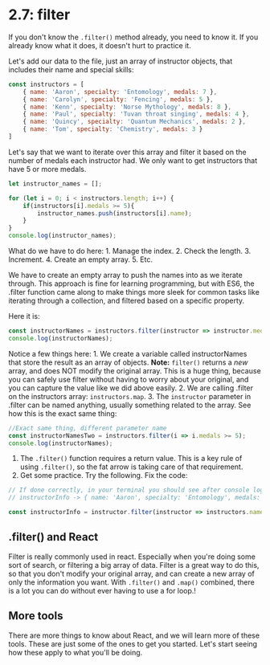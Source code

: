 # 2.7: filter

If you don't know the `.filter()` method already, you need to know it. If you already know what it does, it doesn't hurt to practice it.

Let's add our data to the file, just an array of instructor objects, that includes their name and special skills:

```javascript
const instructors = [
    { name: 'Aaron', specialty: 'Entomology', medals: 7 },
    { name: 'Carolyn', specialty: 'Fencing', medals: 5 },
    { name: 'Kenn', specialty: 'Norse Mythology', medals: 8 },
    { name: 'Paul', specialty: 'Tuvan throat singing', medals: 4 },
    { name: 'Quincy', specialty: 'Quantum Mechanics', medals: 2 },
    { name: 'Tom', specialty: 'Chemistry', medals: 3 }   
]
```

Let's say that we want to iterate over this array and filter it based on the number of medals each instructor had. We only want to get instructors that have 5 or more medals.

```javascript
let instructor_names = [];

for (let i = 0; i < instructors.length; i++) {
    if(instructors[i].medals >= 5){
        instructor_names.push(instructors[i].name);
    }
}
console.log(instructor_names);
```

What do we have to do here: 1. Manage the index. 2. Check the length. 3. Increment. 4. Create an empty array. 5. Etc.

We have to create an empty array to push the names into as we iterate through. This approach is fine for learning programming, but with ES6, the .filter function came along to make things more sleek for common tasks like iterating through a collection, and filtered based on a specific property.

Here it is:

```javascript
const instructorNames = instructors.filter(instructor => instructor.medals >= 5);
console.log(instructorNames);
```

Notice a few things here: 1. We create a variable called instructorNames that store the result as an array of objects. **Note:** `filter()` returns a _new_ array, and does NOT modify the original array. This is a huge thing, because you can safely use filter without having to worry about your original, and you can capture the value like we did above easily. 2. We are calling .filter on the instructors array: `instructors.map`. 3. The `instructor` parameter in .filter can be named anything, usually something related to the array. See how this is the exact same thing:

```javascript
//Exact same thing, different parameter name 
const instructorNamesTwo = instructors.filter(i => i.medals >= 5);
console.log(instructorNames);
```

1. The `.filter()` function requires a return value. This is a key rule of using `.filter()`, so the fat arrow is taking care of that requirement.
2. Get some practice. Try the following. Fix the code:

```javascript
// If done correctly, in your terminal you should see after console logging 
// instructorInfo -> { name: 'Aaron', specialty: 'Entomology', medals: 7 }

const instructorInfo = instructor.filter(instructor => instructors.name='Aaron');

```

## .filter\(\) and React

Filter is really commonly used in react. Especially when you're doing some sort of search, or filtering a big array of data. Filter is a great way to do this, so that you don't modify your original array, and can create a new array of only the information you want. With `.filter()` and `.map()` combined, there is a lot you can do without ever having to use a for loop.!

## More tools

There are more things to know about React, and we will learn more of these tools. These are just some of the ones to get you started. Let's start seeing how these apply to what you'll be doing.


